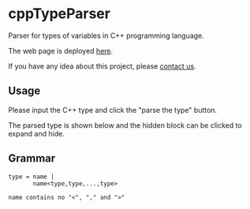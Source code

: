 # cppTypeParser
Parser for types of variables in C++ programming language.

The web page is deployed [here](https://crimestop.github.io/cppTypeParser/).

If you have any idea about this project, please [contact us](mailto:wangchao1@iai.ustc.edu.cn).

## Usage

Please input the C++ type and click the "parse the type" button.

The parsed type is shown below and the hidden block can be clicked to expand and hide.

## Grammar
```
type = name |
       name<type,type,...,type>

name contains no "<", "," and ">"
```
